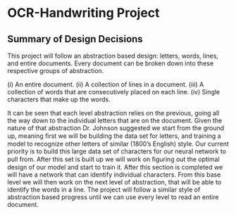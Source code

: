 # OCR-Handwriting Project
<h2> Summary of Design Decisions </h2>
This project will follow an abstraction based design: letters, words, lines, and entire documents. Every document can be broken down into these respective groups of abstraction.

(i)   An entire document.
(ii)  A collection of lines in a document.
(iii) A collection of words that are consecutively placed on each line.
(iv)  Single characters that make up the words.

It can be seen that each level abstraction relies on the previous, going all the way down to the individual letters that are on the document. Given the nature of that abstraction Dr. Johnson suggested we start from the ground up, meaning ﬁrst we will be building the data set for letters, and training a model to recognize other letters of similar (1800’s English) style. Our current priority is to build this large data set of characters for our neural network to pull from. After this set is built up we will work on ﬁguring out the optimal design of our model and start to train it. After this section is completed we will have a network that can identify individual characters. From this base level we will then work on the next level of abstraction, that will be able to identify the words in a line. The project will follow a similar style of abstraction based progress until we can use every level to read an entire document.
